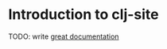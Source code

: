 # Introduction to clj-site

TODO: write [great documentation](http://jacobian.org/writing/great-documentation/what-to-write/)
